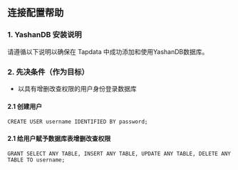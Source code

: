## **连接配置帮助**
### **1. YashanDB 安装说明**
请遵循以下说明以确保在 Tapdata 中成功添加和使用YashanDB数据库。
### **2. 先决条件（作为目标）**
- 以具有增删改查权限的用户身份登录数据库
#### **2.1 创建用户**
```
CREATE USER username IDENTIFIED BY password;
```
#### **2.1 给用户赋予数据库表增删改查权限**
```
GRANT SELECT ANY TABLE, INSERT ANY TABLE, UPDATE ANY TABLE, DELETE ANY TABLE TO username;
```
